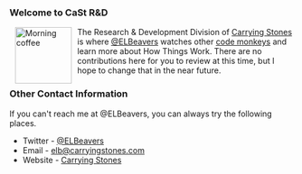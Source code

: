### Welcome to CaSt R&D
<a href="http://www.flickr.com/photos/beelers/7354564178/" title="Morning coffee by ELBeavers, on Flickr"><img src="http://farm9.staticflickr.com/8144/7354564178_08ec07b9fd_m.jpg" width="100" height="100" alt="Morning coffee" align="left" hspace="10"></a>The Research & Development Division of [Carrying Stones](http://carryingstones.com) is where [@ELBeavers](http://twitter.com/ELBeavers) watches other [code monkeys](http://youtu.be/7s8S7QxpjeY?t=10s) and learn more about How Things Work. There are no contributions here for you to review at this time, but I hope to change that in the near future.

### Other Contact Information
If you can't reach me at @ELBeavers, you can always try the following places.

- Twitter - [@ELBeavers](http://twitter.com/ELBeavers)
- Email - [elb@carryingstones.com](mailto:elb@carryingstones.com)
- Website - [Carrying Stones](http://carryingstones.com)